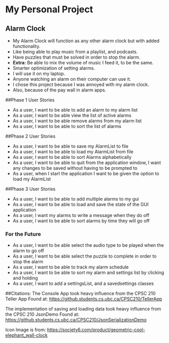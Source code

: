 # My Personal Project

## Alarm Clock

- My Alarm Clock will function as any other alarm clock but with added functionality.
- Like being able to play music from a playlist, and podcasts.
- Have puzzles that must be solved in order to stop the alarm.
- **Extra:** Be able to mix the volume of music I feed it, to be the same.
- Smarter optimization of setting alarms.
- I will use it on my laptop.
- Anyone watching an alarm on their computer can use it.
- I chose this project because I was annoyed with my alarm clock.
- Also, because of the pay wall in alarm apps.

##Phase 1 User Stories
- As a user, I want to be able to add an alarm to my alarm list
- As a user, I want to be able view the list of active alarms
- As a user, I want to be able remove alarms from my alarm list
- As a user, I want to be able to sort the list of alarms

##Phase 2 User Stories
- As a user, I want to be able to save my AlarmList  to file
- As a user, I want to be able to load my AlarmList from file
- As a user, I want to be able to sort Alarms alphabetically
- As a user, I want to be able to quit from the application window, I want any changes to be saved without having to be prompted to
- As a user, when I start the application I want to be given the option to load my AlarmList

##Phase 3 User Stories
- As a user, I want to be able to add multiple alarms to my gui
- As a user, I want to be able to load and save the state of the GUI application
- As a user, I want my alarms to write a message when they do off
- As a user, I want to be able to sort alarms by time they will go off

### For the Future
- As a user, I want to be able select the audio type to be played when the alarm to go off
- As a user, I want to be able select the puzzle to complete in order to stop the alarm
- As a user, I want to be able to track my alarm schedule
- As a user, I want to be able to sort my alarm and settings list by clicking and holding
- As a user, I want to add a settingsList, and a savedsettings classes

##Citations:
The Console App took heavy influence from the CPSC 210 Teller App
Found at: https://github.students.cs.ubc.ca/CPSC210/TellerApp

The implementation of saving and loading data took heavy influence from the CPSC 210 JsonDemo
Found at: https://github.students.cs.ubc.ca/CPSC210/JsonSerializationDemo

Icon Image is from:
https://society6.com/product/geometric-cool-elephant_wall-clock

